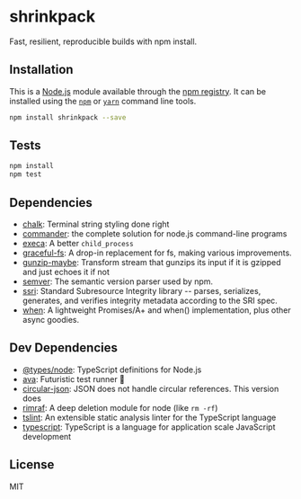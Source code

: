 # shrinkpack

Fast, resilient, reproducible builds with npm install.

## Installation

This is a [Node.js](https://nodejs.org/) module available through the 
[npm registry](https://www.npmjs.com/). It can be installed using the 
[`npm`](https://docs.npmjs.com/getting-started/installing-npm-packages-locally)
or 
[`yarn`](https://yarnpkg.com/en/)
command line tools.

```sh
npm install shrinkpack --save
```

## Tests

```sh
npm install
npm test
```

## Dependencies

- [chalk](http://ghub.io/chalk): Terminal string styling done right
- [commander](http://ghub.io/commander): the complete solution for node.js command-line programs
- [execa](http://ghub.io/execa): A better `child_process`
- [graceful-fs](http://ghub.io/graceful-fs): A drop-in replacement for fs, making various improvements.
- [gunzip-maybe](http://ghub.io/gunzip-maybe): Transform stream that gunzips its input if it is gzipped and just echoes it if not
- [semver](http://ghub.io/semver): The semantic version parser used by npm.
- [ssri](http://ghub.io/ssri): Standard Subresource Integrity library --  parses, serializes, generates, and verifies integrity metadata according to the SRI spec.
- [when](http://ghub.io/when): A lightweight Promises/A+ and when() implementation, plus other async goodies.

## Dev Dependencies

- [@types/node](http://ghub.io/@types/node): TypeScript definitions for Node.js
- [ava](http://ghub.io/ava): Futuristic test runner 🚀
- [circular-json](http://ghub.io/circular-json): JSON does not handle circular references. This version does
- [rimraf](http://ghub.io/rimraf): A deep deletion module for node (like `rm -rf`)
- [tslint](http://ghub.io/tslint): An extensible static analysis linter for the TypeScript language
- [typescript](http://ghub.io/typescript): TypeScript is a language for application scale JavaScript development

## License

MIT